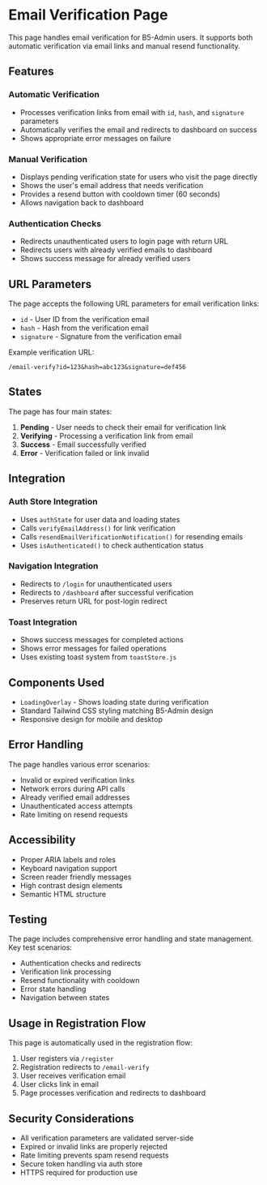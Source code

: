 # Email Verification Page

This page handles email verification for B5-Admin users. It supports both automatic verification via email links and manual resend functionality.

## Features

### Automatic Verification
- Processes verification links from email with `id`, `hash`, and `signature` parameters
- Automatically verifies the email and redirects to dashboard on success
- Shows appropriate error messages on failure

### Manual Verification
- Displays pending verification state for users who visit the page directly
- Shows the user's email address that needs verification
- Provides a resend button with cooldown timer (60 seconds)
- Allows navigation back to dashboard

### Authentication Checks
- Redirects unauthenticated users to login page with return URL
- Redirects users with already verified emails to dashboard
- Shows success message for already verified users

## URL Parameters

The page accepts the following URL parameters for email verification links:

- `id` - User ID from the verification email
- `hash` - Hash from the verification email  
- `signature` - Signature from the verification email

Example verification URL:
```
/email-verify?id=123&hash=abc123&signature=def456
```

## States

The page has four main states:

1. **Pending** - User needs to check their email for verification link
2. **Verifying** - Processing a verification link from email
3. **Success** - Email successfully verified
4. **Error** - Verification failed or link invalid

## Integration

### Auth Store Integration
- Uses `authState` for user data and loading states
- Calls `verifyEmailAddress()` for link verification
- Calls `resendEmailVerificationNotification()` for resending emails
- Uses `isAuthenticated()` to check authentication status

### Navigation Integration
- Redirects to `/login` for unauthenticated users
- Redirects to `/dashboard` after successful verification
- Preserves return URL for post-login redirect

### Toast Integration
- Shows success messages for completed actions
- Shows error messages for failed operations
- Uses existing toast system from `toastStore.js`

## Components Used

- `LoadingOverlay` - Shows loading state during verification
- Standard Tailwind CSS styling matching B5-Admin design
- Responsive design for mobile and desktop

## Error Handling

The page handles various error scenarios:

- Invalid or expired verification links
- Network errors during API calls
- Already verified email addresses
- Unauthenticated access attempts
- Rate limiting on resend requests

## Accessibility

- Proper ARIA labels and roles
- Keyboard navigation support
- Screen reader friendly messages
- High contrast design elements
- Semantic HTML structure

## Testing

The page includes comprehensive error handling and state management. Key test scenarios:

- Authentication checks and redirects
- Verification link processing
- Resend functionality with cooldown
- Error state handling
- Navigation between states

## Usage in Registration Flow

This page is automatically used in the registration flow:

1. User registers via `/register`
2. Registration redirects to `/email-verify`
3. User receives verification email
4. User clicks link in email
5. Page processes verification and redirects to dashboard

## Security Considerations

- All verification parameters are validated server-side
- Expired or invalid links are properly rejected
- Rate limiting prevents spam resend requests
- Secure token handling via auth store
- HTTPS required for production use